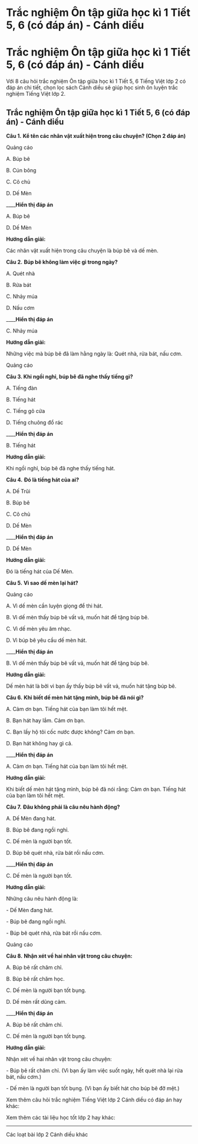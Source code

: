 # Trắc nghiệm Ôn tập giữa học kì 1 Tiết 5, 6 (có đáp án) - Cánh diều

# Trắc nghiệm Ôn tập giữa học kì 1 Tiết 5, 6 (có đáp án) - Cánh diều

Với 8 câu hỏi trắc nghiệm Ôn tập giữa học kì 1 Tiết 5, 6 Tiếng Việt lớp 2 có đáp án chi tiết, chọn lọc sách Cánh diều sẽ giúp học sinh ôn luyện trắc nghiệm Tiếng Việt lớp 2.

## Trắc nghiệm Ôn tập giữa học kì 1 Tiết 5, 6 (có đáp án) - Cánh diều

**Câu 1.** **Kể tên các nhân vật xuất hiện trong câu chuyện? (Chọn 2 đáp án)**

Quảng cáo

A. Búp bê

B. Cún bông

C. Cô chủ

D. Dế Mèn

____**Hiển thị đáp án**

A. Búp bê

D. Dế Mèn

**Hướng dẫn giải:**

Các nhân vật xuất hiện trong câu chuyện là búp bê và dế mèn.

**Câu 2.** **Búp bê không làm việc gì trong ngày?**

A. Quét nhà

B. Rửa bát

C. Nhảy múa

D. Nấu cơm

____**Hiển thị đáp án**

C. Nhảy múa

**Hướng dẫn giải:**

Những việc mà búp bê đã làm hằng ngày là: Quét nhà, rửa bát, nấu cơm.

Quảng cáo

**Câu 3. Khi ngồi nghỉ, búp bê đã nghe thấy tiếng gì?**

A. Tiếng đàn

B. Tiếng hát

C. Tiếng gõ cửa

D. Tiếng chuông đổ rác

____**Hiển thị đáp án**

B. Tiếng hát

**Hướng dẫn giải:**

Khi ngồi nghỉ, búp bê đã nghe thấy tiếng hát.

**Câu 4.** **Đó là tiếng hát của ai?**

A. Dế Trũi

B. Búp bê

C. Cô chủ

D. Dế Mèn

____**Hiển thị đáp án**

D. Dế Mèn

**Hướng dẫn giải:**

Đó là tiếng hát của Dế Mèn.

**Câu 5.** **Vì sao dế mèn lại hát?**

Quảng cáo

A. Vì dế mèn cần luyện giọng để thi hát.

B. Vì dế mèn thấy búp bê vất vả, muốn hát để tặng búp bê.

C. Vì dế mèn yêu âm nhạc.

D. Vì búp bê yêu cầu dế mèn hát.

____**Hiển thị đáp án**

B. Vì dế mèn thấy búp bê vất vả, muốn hát để tặng búp bê.

**Hướng dẫn giải:**

Dế mèn hát là bởi vì bạn ấy thấy búp bê vất vả, muốn hát tặng búp bê.

**Câu 6.** **Khi biết dế mèn hát tặng mình, búp bê đã nói gì?**

A. Cảm ơn bạn. Tiếng hát của bạn làm tôi hết mệt.

B. Bạn hát hay lắm. Cảm ơn bạn.

C. Bạn lấy hộ tôi cốc nước được không? Cảm ơn bạn.

D. Bạn hát không hay gì cả.

____**Hiển thị đáp án**

A. Cảm ơn bạn. Tiếng hát của bạn làm tôi hết mệt.

**Hướng dẫn giải:**

Khi biết dế mèn hát tặng mình, búp bê đã nói rằng: Cảm ơn bạn. Tiếng hát của bạn làm tôi hết mệt.

**Câu 7.** **Đâu không phải là câu nêu hành động?**

A. Dế Mèn đang hát.

B. Búp bê đang ngồi nghỉ.

C. Dế mèn là người bạn tốt.

D. Búp bê quét nhà, rửa bát rồi nấu cơm.

____**Hiển thị đáp án**

C. Dế mèn là người bạn tốt.

**Hướng dẫn giải:**

Những câu nêu hành động là:

\- Dế Mèn đang hát.

\- Búp bê đang ngồi nghỉ.

\- Búp bê quét nhà, rửa bát rồi nấu cơm.

Quảng cáo

**Câu 8.** **Nhận xét về hai nhân vật trong câu chuyện:**

A. Búp bê rất chăm chỉ.

B. Búp bê rất chăm học.

C. Dế mèn là người bạn tốt bụng.

D. Dế mèn rất dũng cảm.

____**Hiển thị đáp án**

A. Búp bê rất chăm chỉ.

C. Dế mèn là người bạn tốt bụng.

**Hướng dẫn giải:**

Nhận xét về hai nhân vật trong câu chuyện:

\- Búp bê rất chăm chỉ. (Vì bạn ấy làm việc suốt ngày, hết quét nhà lại rửa bát, nấu cơm.)

\- Dế mèn là người bạn tốt bụng. (Vì bạn ấy biết hát cho búp bê đỡ mệt.)

Xem thêm câu hỏi trắc nghiệm Tiếng Việt lớp 2 Cánh diều có đáp án hay khác:

Xem thêm các tài liệu học tốt lớp 2 hay khác:

* * *

Các loạt bài lớp 2 Cánh diều khác
